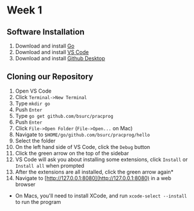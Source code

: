 # Week 1

## Software Installation

1. Download and install [Go](https://golang.org/dl/)
2. Download and install [VS Code](https://code.visualstudio.com/Download)
3. Download and install [Github Desktop](desktop.github.com)

## Cloning our Repository

1. Open VS Code
2. Click `Terminal->New Terminal`
3. Type `mkdir go`
4. Push `Enter`
5. Type `go get github.com/bsurc/pracprog`
6. Push `Enter`
7. Click `File->Open Folder` (`File->Open...` on Mac)
8. Navigate to `$HOME/go/github.com/bsurc/pracprog/hello`
9. Select the folder
10. On the left hand side of VS Code, click the `Debug` button
11. Click the green arrow on the top of the sidebar
12. VS Code will ask you about installing some extensions, click `Install` or `Install all` when prompted
13. After the extensions are all installed, click the green arrow again*
14. Navigate to [http://127.0.0.1:8080](http://127.0.0.1:8080) in a web browser

* On Macs, you'll need to install XCode, and run `xcode-select --install` to run the program
